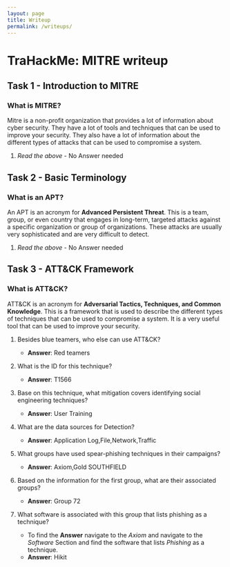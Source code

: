 ```yaml
---
layout: page
title: Writeup
permalink: /writeups/
---
```

# TraHackMe: MITRE writeup

## Task 1 - Introduction to MITRE

### What is MITRE?

Mitre is a non-profit organization that provides a lot of information about cyber security. They have a lot of tools and techniques that can be used to improve your security. They also have a lot of information about the different types of attacks that can be used to compromise a system.

1. *Read the above* - No Answer needed

## Task 2 - Basic Terminology

### What is an APT?

An APT is an acronym for **Advanced Persistent Threat**. This is a team, group, or even country that engages in long-term, targeted attacks against a specific organization or group of organizations. These attacks are usually very sophisticated and are very difficult to detect.

1. *Read the above* - No Answer needed

## Task 3 - ATT&CK Framework

### What is ATT&CK?

ATT&CK is an acronym for **Adversarial Tactics, Techniques, and Common Knowledge**. This is a framework that is used to describe the different types of techniques that can be used to compromise a system. It is a very useful tool that can be used to improve your security.

1. Besides blue teamers, who else can use ATT&CK?

    - **Answer**: Red teamers

2. What is the ID for this technique?

    - **Answer**: T1566

3. Base on this technique, what mitigation covers identifying social engineering techniques?

    - **Answer**: User Training

4. What are the data sources for Detection?

    - **Answer**: Application Log,File,Network,Traffic

5. What groups have used spear-phishing techniques in their campaigns?

    - **Answer**: Axiom,Gold SOUTHFIELD

6. Based on the information for the first group, what are their associated groups?

    - **Answer**: Group 72

7. What software is associated with this group that lists phishing as a technique?
    - To find the **Answer** navigate to the *Axiom* and navigate to the *Software* Section and find the software that lists *Phishing* as a technique.
    - **Answer**: Hikit